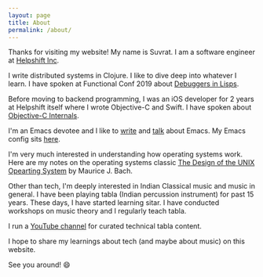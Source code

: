```yaml
---
layout: page
title: About
permalink: /about/
---
```


Thanks for visiting my website! My name is Suvrat. I am a software engineer at <a href="https://www.helpshift.com/" target="_blank">Helpshift Inc</a>.

I write distributed systems in Clojure. I like to dive deep into whatever I learn. I have spoken at Functional Conf 2019 about <a href="https://speakerdeck.com/suvratapte/debuggers-in-lispy-languages" target="_blank">Debuggers in Lisps</a>.

Before moving to backend programming, I was an iOS developer for 2 years at Helpshift itself where I wrote Objective-C and Swift. I have spoken about <a href="https://speakerdeck.com/suvratapte/objective-c-internals" target="_blank">Objective-C Internals</a>.

I'm an Emacs devotee and I like to <a href="https://medium.com/@suvratapte/configuring-emacs-from-scratch-intro-3157bed9d040" target="_blank">write</a> and <a href="https://www.youtube.com/watch?v=Su6RTAN_8tA" target="_blank">talk</a> about Emacs. My Emacs config sits <a href="https://github.com/suvratapte/dot-emacs-dot-d" target="_blank">here</a>.

I'm very much interested in understanding how operating systems work. Here are my notes on the operating systems classic <a href="https://github.com/suvratapte/Maurice-Bach-Notes" target="_blank">The Design of the UNIX Opearting System</a> by Maurice J. Bach.

Other than tech, I'm deeply interested in Indian Classical music and music in general. I have been playing tabla (Indian percussion instrument) for past 15 years. These days, I have started learning sitar.
I have conducted workshops on music theory and I regularly teach tabla.

I run a <a href="https://www.youtube.com/user/suvratapte1" target="_blank" target="_blank">YouTube channel</a> for curated technical tabla content.

I hope to share my learnings about tech (and maybe about music) on this website.

See you around! 😄
